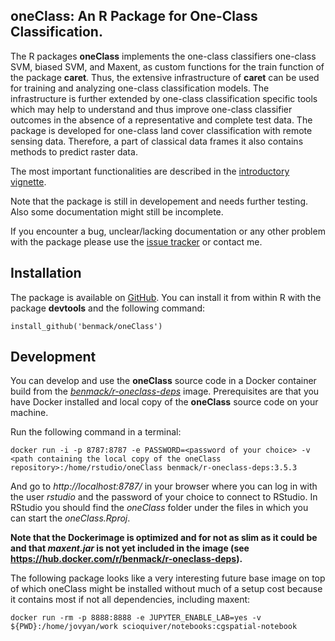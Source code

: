 ## oneClass: An R Package for One-Class Classification.

The R packages **oneClass** implements the one-class classifiers one-class SVM, biased SVM, and Maxent, as custom functions for the train function of the package **caret**. 
Thus, the extensive infrastructure of **caret** can be used for training and analyzing one-class classification models. 
The infrastructure is further extended by one-class classification specific tools which may help to understand and thus improve one-class classifier outcomes in the absence of a representative and complete test data. 
The package is developed for one-class land cover classification with remote sensing data. 
Therefore, a part of classical data frames it also contains methods to predict raster data.

The most important functionalities are described in the [introductory vignette](https://github.com/benmack/oneClass/blob/master/notebooks/oneClassIntro.ipynb). 


Note that the package is still in developement and needs further testing. 
Also some documentation might still be incomplete.

If you encounter a bug, unclear/lacking documentation or any other problem with the package please use the [issue tracker](https://github.com/benmack/oneClass/issues) or contact me. 


## Installation

The package is available on [GitHub](https://github.com/benmack/oneClass).
You can install it from within R with the package **devtools** and the following command:

```
install_github('benmack/oneClass')
```
## Development

You can develop and use the **oneClass** source code in a Docker container build from the 
[*benmack/r-oneclass-deps*](https://github.com/benmack/r-oneclass-deps) image. 
Prerequisites are that you have Docker installed and local copy of the **oneClass** source code on your machine.

Run the following command in a terminal:

    docker run -i -p 8787:8787 -e PASSWORD=<password of your choice> -v <path containing the local copy of the oneClass repository>:/home/rstudio/oneClass benmack/r-oneclass-deps:3.5.3

And go to *http://localhost:8787/* in your browser where you can log in with the user *rstudio* and the password of your choice to connect to RStudio. 
In RStudio you should find the *oneClass* folder under the files in which you can start the *oneClass.Rproj*.

**Note that the Dockerimage is optimized and for not as slim as it could be and that *maxent.jar* is not yet included in the image (see https://hub.docker.com/r/benmack/r-oneclass-deps).**

The following package looks like a very interesting future base image on top of which oneClass might be installed without much of a setup cost because it contains most if not all dependencies, including maxent:

    docker run -rm -p 8888:8888 -e JUPYTER_ENABLE_LAB=yes -v ${PWD}:/home/jovyan/work scioquiver/notebooks:cgspatial-notebook

